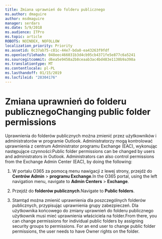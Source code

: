 ```yaml
---
title: Zmiana uprawnień do folderu publicznego
ms.author: dmaguire
author: msdmaguire
manager: serdars
ms.date: 5/9/2018
ms.audience: ITPro
ms.topic: article
ROBOTS: NOINDEX, NOFOLLOW
localization_priority: Priority
ms.assetid: 0c37ab75-c81c-44e7-bda8-ea43263f9fdf
ms.openlocfilehash: 048eec466031b3d4cb95cb4371fe5e877c6a5241
ms.sourcegitcommit: d6ea5e9458a2b8ceaab3ac4bd483e1130b9a398a
ms.translationtype: MT
ms.contentlocale: pl-PL
ms.lasthandoff: 01/15/2019
ms.locfileid: "28304176"
---
```

# <a name="changing-public-folder-permissions"></a><span data-ttu-id="8b2e5-102">Zmiana uprawnień do folderu publicznego</span><span class="sxs-lookup"><span data-stu-id="8b2e5-102">Changing public folder permissions</span></span>

<span data-ttu-id="8b2e5-p101">Uprawnienia do folderów publicznych można zmienić przez użytkowników i administratorów w programie Outlook. Administratorzy mogą kontrolować uprawnienia z centrum Administrator programu Exchange (EAC), wykonując następujące czynności:</span><span class="sxs-lookup"><span data-stu-id="8b2e5-p101">Public folder permissions can be changed by users and administrators in Outlook. Administrators can also control permissions from the Exchange Admin Center (EAC), by doing the following:</span></span>
  
1. <span data-ttu-id="8b2e5-105">W portalu O365 za pomocą menu nawigacji z lewej strony, przejdź do **Centrów Admin** \> **programu Exchange**.</span><span class="sxs-lookup"><span data-stu-id="8b2e5-105">In the O365 portal, using the left navigation menu, navigate to **Admin Centers** \> **Exchange**.</span></span>
    
2. <span data-ttu-id="8b2e5-106">Przejdź do **folderów publicznych**.</span><span class="sxs-lookup"><span data-stu-id="8b2e5-106">Navigate to **Public folders**.</span></span>
    
3. <span data-ttu-id="8b2e5-p102">Stamtąd można zmienić uprawnienia dla poszczególnych folderów publicznych, przypisując uprawnienia grupy zabezpieczeń. Dla użytkownika końcowego do zmiany uprawnień do folderu publicznego użytkownik musi mieć uprawnienia właściciela na folder.</span><span class="sxs-lookup"><span data-stu-id="8b2e5-p102">From there, you can change permissions for individual public folders by assigning security groups to permissions. For an end user to change public folder permissions, the user needs to have Owner rights on the folder.</span></span>
    

